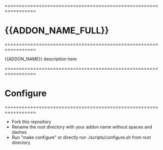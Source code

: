 =================================================================
# {{ADDON_NAME_FULL}}
=================================================================

{{ADDON_NAME}} description here

=================================================================
# Configure
=================================================================

* Fork this repository
* Rename the root directory with your addon name without spaces and dashes
* Run "make configure" or directly run ./scripts/configure.sh from root directory